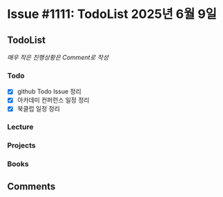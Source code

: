 # Issue #1111: TodoList 2025년 6월 9일

## TodoList

*매우 작은 진행상황은 Comment로 작성*

### Todo  

- [x] github Todo Issue 정리
- [x] 아카데미 컨퍼런스 일정 정리
- [x] 북클럽 일정 정리

### Lecture

### Projects

### Books


## Comments

